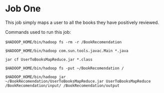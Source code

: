 # Job One

This job simply maps a user to all the books they have positively reviewed.

Commands used to run this job:<br> 
<br>
`$HADOOP_HOME/bin/hadoop fs -rm -r /BookRecomendation`

`$HADOOP_HOME/bin/hadoop com.sun.tools.javac.Main *.java`

`jar cf UserToBooksMapReduce.jar *.class`

`$HADOOP_HOME/bin/hadoop fs -put ~/BookRecomendation /`

`$HADOOP_HOME/bin/hadoop jar ~/BookRecomendation/UserToBooksMapReduce.jar UserToBooksMapReduce /BookRecomendation/input/ /BookRecomendation/output`

